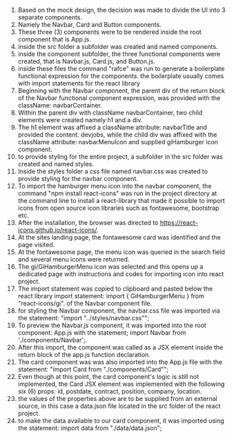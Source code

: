 1. Based on the mock design, the decision was made to divide the UI into 3 separate components.
2. Namely the Navbar, Card and Button components.
3. These three (3) components were to be rendered inside the root component that is App.js.
4. inside the src folder a subfolder was created and named components.
5. inside the component subfolder, the three functional components were created, that is Navbar.js, Card.js, and Button.js.
6. inside these files the command "rafce" was run to generate a boilerplate functional expression for the components. the boilerplate usually comes with import statements for the react library
7. Beginning with the Navbar component, the parent div  of the return block of the Navbar functional component expression, was provided with the className: navbarContainer.
8.  Within the parent div with className navbarContainer, two child elements were created namely h1 and a div.
9. The h1 element was affixed a className attribute: navbarTitle and provided the content: devjobs, while the child div was affixed with the className attribute: navbarMenuIcon and supplied giHamburger icon component.
10. to provide styling for the entire project, a subfolder in the src folder was created and named styles.
11. Inside the styles folder a css file named navbar.css was created to provide styling for the navbar component.
12. To import the hamburger menu icon into the navbar component, the command "npm install react-icons" was run in the project directory at the command line to install a react-library that made it possible to import icons from open source icon libraries such as fontawesome, bootstrap etc.
13. After the installation, the browser was directed to https://react-icons.github.io/react-icons/.
14. At the sites landing page, the fontawesome card was identified and the page visited.
15. At the fontawesome page, the menu icon was queried in the search field and several menu icons were returned.
16. The gi/GiHamburgerMenu icon was selected and this opens up a dedicated page with instructions and codes for importing icon into react project.
17. The import statement was copied to clipboard and pasted below the react library import statement: import { GiHamburgerMenu } from "react-icons/gi". of the Navbar component file.
18. for styling the Navbar component, the navbar.css file was imported via the statement: "import "../styles/navbar.css"";
19. To preview the Navbar.js component, it was imported into the root component: App.js with the statement; import Navbar from './components/Navbar';.
20. After this import, the component was called as a JSX element inside the return block of the app.js function declaration.
21. The card component was was also imported into the App.js file with the statement: "import Card from "./components/Card"";
22. Even though at this point, the card component's logic is still not implemented, the Card JSX element was implemented with the following six (6) props: id, postdate, contract, position, company, location.
23. the values of the properties above are to be supplied from an external source, in this case a data.json file located in the src folder of the react project.
24. to make the data available to our card component, it was imported using the statement: import data from "./data/data.json";